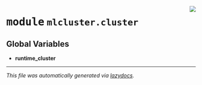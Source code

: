 <!-- markdownlint-disable -->

<a href="https://github.com/khulnasoft/mlcluster/blob/main/src/mlcluster/cluster/__init__.py#L0"><img align="right" style="float:right;" src="https://img.shields.io/badge/-source-cccccc?style=flat-square"></a>

# <kbd>module</kbd> `mlcluster.cluster`




**Global Variables**
---------------
- **runtime_cluster**




---

_This file was automatically generated via [lazydocs](https://github.com/khulnasoft/lazydocs)._
